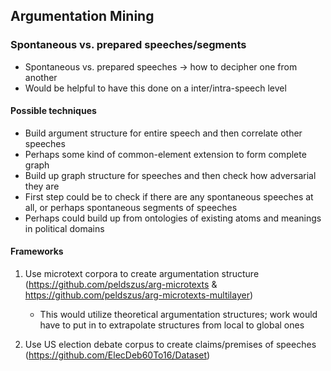 ## Argumentation Mining

### Spontaneous vs. prepared speeches/segments

* Spontaneous vs. prepared speeches -> how to decipher one from another
* Would be helpful to have this done on a inter/intra-speech level

#### Possible techniques

* Build argument structure for entire speech and then correlate other speeches
* Perhaps some kind of common-element extension to form complete graph
* Build up graph structure for speeches and then check how adversarial they are
* First step could be to check if there are any spontaneous speeches at all, or perhaps spontaneous segments of speeches
* Perhaps could build up from ontologies of existing atoms and meanings in political domains

#### Frameworks

1. Use microtext corpora to create argumentation structure (https://github.com/peldszus/arg-microtexts & https://github.com/peldszus/arg-microtexts-multilayer)
    * This would utilize theoretical argumentation structures; work would have to put in to extrapolate structures from local to global ones

2. Use US election debate corpus to create claims/premises of speeches (https://github.com/ElecDeb60To16/Dataset)
